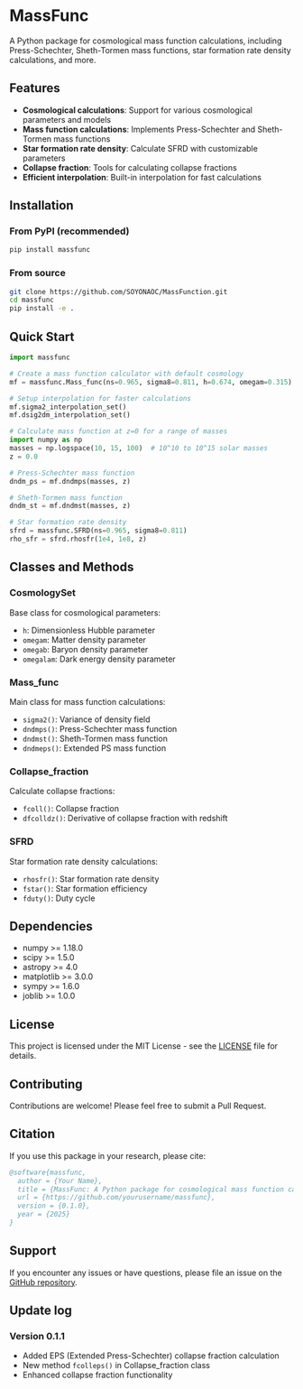 # MassFunc

A Python package for cosmological mass function calculations, including Press-Schechter, Sheth-Tormen mass functions, star formation rate density calculations, and more.

## Features

- **Cosmological calculations**: Support for various cosmological parameters and models
- **Mass function calculations**: Implements Press-Schechter and Sheth-Tormen mass functions
- **Star formation rate density**: Calculate SFRD with customizable parameters
- **Collapse fraction**: Tools for calculating collapse fractions
- **Efficient interpolation**: Built-in interpolation for fast calculations

## Installation

### From PyPI (recommended)

```bash
pip install massfunc
```

### From source

```bash
git clone https://github.com/SOYONAOC/MassFunction.git
cd massfunc
pip install -e .
```

## Quick Start

```python
import massfunc

# Create a mass function calculator with default cosmology
mf = massfunc.Mass_func(ns=0.965, sigma8=0.811, h=0.674, omegam=0.315)

# Setup interpolation for faster calculations
mf.sigma2_interpolation_set()
mf.dsig2dm_interpolation_set()

# Calculate mass function at z=0 for a range of masses
import numpy as np
masses = np.logspace(10, 15, 100)  # 10^10 to 10^15 solar masses
z = 0.0

# Press-Schechter mass function
dndm_ps = mf.dndmps(masses, z)

# Sheth-Tormen mass function
dndm_st = mf.dndmst(masses, z)

# Star formation rate density
sfrd = massfunc.SFRD(ns=0.965, sigma8=0.811)
rho_sfr = sfrd.rhosfr(1e4, 1e8, z)
```

## Classes and Methods

### CosmologySet
Base class for cosmological parameters:
- `h`: Dimensionless Hubble parameter
- `omegam`: Matter density parameter
- `omegab`: Baryon density parameter
- `omegalam`: Dark energy density parameter

### Mass_func
Main class for mass function calculations:
- `sigma2()`: Variance of density field
- `dndmps()`: Press-Schechter mass function
- `dndmst()`: Sheth-Tormen mass function
- `dndmeps()`: Extended PS mass function

### Collapse_fraction
Calculate collapse fractions:
- `fcoll()`: Collapse fraction
- `dfcolldz()`: Derivative of collapse fraction with redshift

### SFRD
Star formation rate density calculations:
- `rhosfr()`: Star formation rate density
- `fstar()`: Star formation efficiency
- `fduty()`: Duty cycle

## Dependencies

- numpy >= 1.18.0
- scipy >= 1.5.0
- astropy >= 4.0
- matplotlib >= 3.0.0
- sympy >= 1.6.0
- joblib >= 1.0.0

## License

This project is licensed under the MIT License - see the [LICENSE](LICENSE) file for details.

## Contributing

Contributions are welcome! Please feel free to submit a Pull Request.

## Citation

If you use this package in your research, please cite:

```bibtex
@software{massfunc,
  author = {Your Name},
  title = {MassFunc: A Python package for cosmological mass function calculations},
  url = {https://github.com/yourusername/massfunc},
  version = {0.1.0},
  year = {2025}
}
```

## Support

If you encounter any issues or have questions, please file an issue on the [GitHub repository](https://github.com/yourusername/massfunc/issues).


## Update log

### Version 0.1.1
- Added EPS (Extended Press-Schechter) collapse fraction calculation
- New method `fcolleps()` in Collapse_fraction class
- Enhanced collapse fraction functionality



